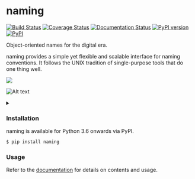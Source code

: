# naming
[![Build Status](https://travis-ci.org/chrizzFTD/naming.svg?branch=master)](https://travis-ci.org/chrizzFTD/naming)
[![Coverage Status](https://coveralls.io/repos/github/chrizzFTD/naming/badge.svg?branch=master)](https://coveralls.io/github/chrizzFTD/naming?branch=master)
[![Documentation Status](https://readthedocs.org/projects/naming/badge/?version=latest)](https://naming.readthedocs.io/en/latest/?badge=latest)
[![PyPI version](https://badge.fury.io/py/naming.svg)](https://badge.fury.io/py/naming)
[![PyPI](https://img.shields.io/pypi/pyversions/naming.svg)](https://pypi.python.org/pypi/naming)

Object-oriented names for the digital era.

naming provides a simple yet flexible and scalable interface for naming conventions.
It follows the UNIX tradition of single-purpose tools that do one thing well.

<div class="footer">
        <img src="https://docs.google.com/drawings/d/1wU-T04kgE7O_uVr4XRNIxGsnZP-TJmVxG5mqQE6mMNM/pub?w=1380&amp;h=980">
    </div>

![Alt text](http://g.gravizo.com/source/builtins?https%3A%2F%2Fraw.githubusercontent.com%2FchrizzFTD%2Fnaming%2Ffeature%2Fgraphviz_readme%2FREADME.md)
<details> 
<summary></summary>
custom_mark
strict digraph G {
    {
      node [style="rounded, filled" shape=box];
      class, FILE, PIPE, PIPEFILE;
    }
    {
      node [style=filled margin=0 width=1 height=0.46 shape=polygon fixedsize=true skew=0.4];
      format, file_format, pipe_format, pipefile_format;
    }
    {
      node [shape=none];
      patterns, file_patterns, pipe_patterns, pipefile_patterns;
    }
    {
      node [style="dashed, filled" shape=box]
      example, file_example, pipe_example, pipefile_example;
    }
    subgraph legend {
        edge[style=invis];
        class, format, example, patterns [color=gray40 fillcolor=gray95];
        patterns [label="field=pattern" fontcolor=gray22];
        class -> format -> patterns  -> example;
    }
    FILE, file_format, file_example [color=lightgoldenrod3 fillcolor=lemonchiffon1];
    file_format [label=".{suffix}"];
    file_example [label=".ext"];
    file_patterns [label="suffix = \w+" fontcolor=lightgoldenrod4];
    PIPE, pipe_format, pipe_example [color=lightskyblue4 fillcolor=lightblue];
    pipe_format [label=".{pipe}"];
    pipe_example [label=".1
    .1.out
    .1.out.101"];
    pipe_patterns [label="version = \d+ 
    output=\w+?
    frame=\d+?"];
    PIPEFILE, pipefile_format, pipefile_example [color=mediumorchid4 fillcolor=plum2];
    pipefile_format [skew=0.15 width=2 label="{base}.{pipe}.{suffix}"];
    pipefile_example [label="wip_data.7.ext
    pipe_data.7.out.ext
    framed_data.7.out.101.ext"];
    pipefile_patterns [label="base = \w+" fontcolor=mediumorchid4];
    edge [color=gray36 arrowhead="vee"];
    PIPE -> pipe_format -> pipe_patterns -> pipe_example;
    FILE -> file_format -> file_patterns -> file_example;
    PIPEFILE -> pipefile_format -> pipefile_patterns -> pipefile_example;
    {PIPE, FILE} -> PIPEFILE;
}
)
custom_mark
</details>
    
### Installation

naming is available for Python 3.6 onwards via PyPI.

```bash
$ pip install naming
```

### Usage

Refer to the [documentation](http://naming.readthedocs.io/en/latest/) for details on contents and usage.
